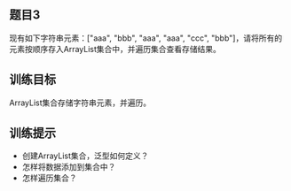 ## 题目3
现有如下字符串元素：["aaa", "bbb", "aaa", "aaa", "ccc", "bbb"]，请将所有的元素按顺序存入ArrayList集合中，并遍历集合查看存储结果。

## 训练目标
ArrayList集合存储字符串元素，并遍历。

## 训练提示
- 创建ArrayList集合，泛型如何定义？
- 怎样将数据添加到集合中？
- 怎样遍历集合？
